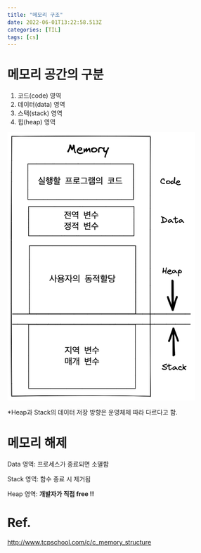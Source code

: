 ```yaml
---
title: "메모리 구조"
date: 2022-06-01T13:22:58.513Z
categories: [TIL]
tags: [cs]
---
```

# 메모리 공간의 구분

1. 코드(code) 영역
2. 데이터(data) 영역
3. 스택(stack) 영역
4. 힙(heap) 영역

![memory](/assets/img/til/memory_area.png)

*Heap과 Stack의 데이터 저장 방향은 운영체제 따라 다르다고 함.

# 메모리 해제

Data 영역: 프로세스가 종료되면 소멸함

Stack 영역: 함수 종료 시 제거됨

Heap 영역: **개발자가 직접 free !!**

# Ref.

<http://www.tcpschool.com/c/c_memory_structure>